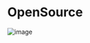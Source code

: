 # OpenSource

![image](https://user-images.githubusercontent.com/112842572/192194895-5ce13ec7-7b82-483a-b507-5d332722ffa1.png)
